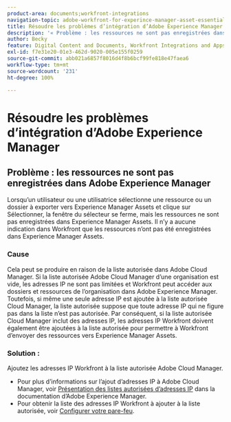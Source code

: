 ```yaml
---
product-area: documents;workfront-integrations
navigation-topic: adobe-workfront-for-experince-manager-asset-essentials
title: Résoudre les problèmes d’intégration d’Adobe Experience Manager
description: '« Problème : les ressources ne sont pas enregistrées dans Adobe Experience Manager »'
author: Becky
feature: Digital Content and Documents, Workfront Integrations and Apps
exl-id: f7e31e20-01e3-462d-9020-005e155f0259
source-git-commit: abb021a6857f8016d4f8b6bcf99fe818e47faea6
workflow-type: tm+mt
source-wordcount: '231'
ht-degree: 100%

---
```


# Résoudre les problèmes d’intégration d’Adobe Experience Manager

## Problème : les ressources ne sont pas enregistrées dans Adobe Experience Manager

Lorsqu’un utilisateur ou une utilisatrice sélectionne une ressource ou un dossier à exporter vers Experience Manager Assets et clique sur Sélectionner, la fenêtre du sélecteur se ferme, mais les ressources ne sont pas enregistrées dans Experience Manager Assets. Il n’y a aucune indication dans Workfront que les ressources n’ont pas été enregistrées dans Experience Manager Assets.

### Cause

Cela peut se produire en raison de la liste autorisée dans Adobe Cloud Manager. Si la liste autorisée Adobe Cloud Manager d’une organisation est vide, les adresses IP ne sont pas limitées et Workfront peut accéder aux dossiers et ressources de l’organisation dans Adobe Experience Manager. Toutefois, si même une seule adresse IP est ajoutée à la liste autorisée Cloud Manager, la liste autorisée suppose que toute adresse IP qui ne figure pas dans la liste n’est pas autorisée. Par conséquent, si la liste autorisée Cloud Manager inclut des adresses IP, les adresses IP Workfront doivent également être ajoutées à la liste autorisée pour permettre à Workfront d’envoyer des ressources vers Experience Manager Assets.

### Solution :

Ajoutez les adresses IP Workfront à la liste autorisée Adobe Cloud Manager.

* Pour plus d’informations sur l’ajout d’adresses IP à Adobe Cloud Manager, voir [Présentation des listes autorisées d’adresses IP](https://experienceleague.adobe.com/docs/experience-manager-cloud-service/content/implementing/using-cloud-manager/ip-allow-lists/introduction.html?lang=fr) dans la documentation d’Adobe Experience Manager.
* Pour obtenir la liste des adresses IP Workfront à ajouter à la liste autorisée, voir [Configurer votre pare-feu](/help/quicksilver/administration-and-setup/get-started-wf-administration/configure-your-firewall.md).
